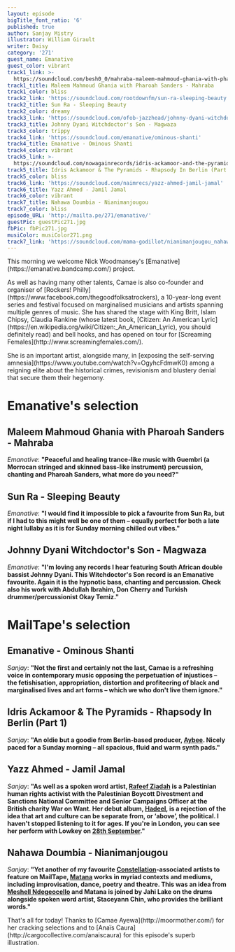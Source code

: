 ```yaml
---
layout: episode
bigTitle_font_ratio: '6'
published: true
author: Sanjay Mistry
illustrator: William Girault
writer: Daisy
category: '271'
guest_name: Emanative
guest_color: vibrant
track1_link: >-
  https://soundcloud.com/besh0_0/mahraba-maleem-mahmoud-ghania-with-pharoah-sanders
track1_title: Maleem Mahmoud Ghania with Pharoah Sanders - Mahraba
track1_color: bliss
track2_link: 'https://soundcloud.com/rootdownfm/sun-ra-sleeping-beauty'
track2_title: Sun Ra - Sleeping Beauty
track2_color: dreamy
track3_link: 'https://soundcloud.com/ofob-jazzhead/johnny-dyani-witchdoctors-son-magwaza'
track3_title: Johnny Dyani Witchdoctor's Son - Magwaza
track3_color: trippy
track4_link: 'https://soundcloud.com/emanative/ominous-shanti'
track4_title: Emanative - Ominous Shanti
track4_color: vibrant
track5_link: >-
  https://soundcloud.com/nowagainrecords/idris-ackamoor-and-the-pyramids-rhapsody-in-berlin-pt-1
track5_title: Idris Ackamoor & The Pyramids - Rhapsody In Berlin (Part 1)
track5_color: bliss
track6_link: 'https://soundcloud.com/naimrecs/yazz-ahmed-jamil-jamal'
track6_title: Yazz Ahmed - Jamil Jamal
track6_color: vibrant
track7_title: Nahawa Doumbia - Nianimanjougou
track7_color: bliss
episode_URL: 'http://mailta.pe/271/emanative/'
guestPic: guestPic271.jpg
fbPic: fbPic271.jpg
musiColor: musiColor271.png
track7_link: 'https://soundcloud.com/mama-godillot/nianimanjougou_nahawa-doumbia'
---
```

<p id="introduction">This morning we welcome Nick Woodmansey's [Emanative](https://emanative.bandcamp.com/) project.</p>
<p>As well as having many other talents, Camae is also co-founder and organiser of [Rockers! Philly](https://www.facebook.com/thegoodfolksatrockers), a 10-year-long event series and festival focused on marginalised musicians and artists spanning multiple genres of music. She has shared the stage with King Britt, Islam Chipsy, Claudia Rankine (whose latest book, [Citizen: An American Lyric](https://en.wikipedia.org/wiki/Citizen:_An_American_Lyric), you should definitely read) and bell hooks, and has opened on tour for [Screaming Females](http://www.screamingfemales.com/).</p>
<p>She is an important artist, alongside many, in [exposing the self-serving amnesia](https://www.youtube.com/watch?v=OgyhcFdmwK0) among a reigning elite about the historical crimes, revisionism and blustery denial that secure them their hegemony.</p>

# Emanative's selection


## Maleem Mahmoud Ghania with Pharoah Sanders - Mahraba
_Emanative_: **"**Peaceful and healing trance-like music with Guembri (a Morrocan stringed and skinned bass-like instrument) percussion, chanting and Pharoah Sanders, what more do you need?**"**

## Sun Ra - Sleeping Beauty
_Emanative_: **"**I would find it impossible to pick a favourite from Sun Ra, but if I had to this might well be one of them – equally perfect for both a late night lullaby as it is for Sunday morning chilled out vibes.**"**

## Johnny Dyani Witchdoctor's Son - Magwaza
_Emanative_: **"**I'm loving any records I hear featuring South African double bassist Johnny Dyani. This Witchdoctor's Son record is an Emanative favourite. Again it is the hypnotic bass, chanting and percussion. Check also his work with Abdullah Ibrahim, Don Cherry and Turkish drummer/percussionist Okay Temiz.**"**


# MailTape's selection

## Emanative - Ominous Shanti
_Sanjay_: **"**Not the first and certainly not the last, Camae is a refreshing voice in contemporary music opposing the perpetuation of injustices – the fetishisation, appropriation, distortion and profiteering of black and marginalised lives and art forms – which we who don't live them ignore.**"**

## Idris Ackamoor & The Pyramids - Rhapsody In Berlin (Part 1)
_Sanjay_: **"**An oldie but a goodie from Berlin-based producer, [Aybee](http://deepblakmusic.com/db2/). Nicely paced for a Sunday morning – all spacious, fluid and warm synth pads.**"**

## Yazz Ahmed - Jamil Jamal
_Sanjay_: **"**As well as a spoken word artist, [Rafeef Ziadah](http://www.rafeefziadah.net/) is a Palestinian human rights activist with the Palestinian Boycott Divestment and Sanctions National Committee and Senior Campaigns Officer at the British charity War on Want. Her debut album, [Hadeel](http://www.rafeefziadah.net/hadeel/), is a rejection of the idea that art and culture can be separate from, or ‘above’, the political. I haven't stopped listening to it for ages. If you're in London, you can see her perform with Lowkey on [28th September](http://www.seetickets.com/event/lowkey-london-show-september-2017/the-coronet-theatre/1114864).**"**

## Nahawa Doumbia - Nianimanjougou
_Sanjay_: **"**Yet another of my favourite [Constellation](http://cstrecords.com/)-associated artists to feature on MailTape, [Matana](http://www.matanaroberts.com/) works in myriad contexts and mediums, including improvisation, dance, poetry and theatre. This was an idea from [Meshell Ndegeocello](http://www.meshell.com/) and Matana is joined by Jahi Lake on the drums alongside spoken word artist, Staceyann Chin, who provides the brilliant words.**"**

<p id="outroduction">That's all for today! Thanks to [Camae Ayewa](http://moormother.com/) for her cracking selections and to [Anaïs Caura](http://cargocollective.com/anaiscaura) for this episode's superb illustration.</p>
